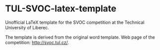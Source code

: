 # TUL-SVOC-latex-template
Unofficial LaTeX template for the SVOC competition at the Technical University of Liberec.

The template is derived from the original word template. Web page of the competition: http://svoc.tul.cz/.
